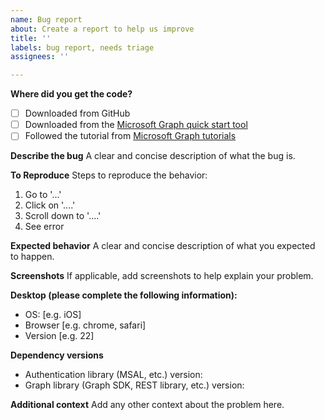 ```yaml
---
name: Bug report
about: Create a report to help us improve
title: ''
labels: bug report, needs triage
assignees: ''

---
```


**Where did you get the code?**

- [ ] Downloaded from GitHub
- [ ] Downloaded from the [Microsoft Graph quick start tool](https://developer.microsoft.com/graph/quick-start)
- [ ] Followed the tutorial from [Microsoft Graph tutorials](https://docs.microsoft.com/graph/tutorials)

**Describe the bug**
A clear and concise description of what the bug is.

**To Reproduce**
Steps to reproduce the behavior:

1. Go to '...'
2. Click on '....'
3. Scroll down to '....'
4. See error

**Expected behavior**
A clear and concise description of what you expected to happen.

**Screenshots**
If applicable, add screenshots to help explain your problem.

**Desktop (please complete the following information):**

- OS: [e.g. iOS]
- Browser [e.g. chrome, safari]
- Version [e.g. 22]

**Dependency versions**

- Authentication library (MSAL, etc.) version:
- Graph library (Graph SDK, REST library, etc.) version:

**Additional context**
Add any other context about the problem here.
